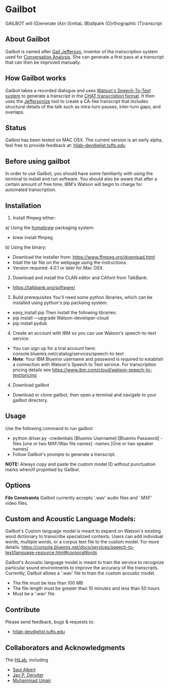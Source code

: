 # Gailbot

GAILBOT will (G)enerate (A)n (I)nitiaL (B)allpark (O)rthographic (T)ranscript

## About Gailbot

Gailbot is named after [Gail Jefferson](https://en.wikipedia.org/wiki/Gail_Jefferson), inventor of the transcription system used for [Conversation Analysis](https://en.wikipedia.org/wiki/Conversation_analysis). She can generate a first pass at a transcript that can then be improved manually.

## How Gailbot works

Gailbot takea a recorded dialogue and uses [Watson's Speech-To-Text system](https://www.ibm.com/watson/services/speech-to-text/) to generate a transcript in the [CHAT transcription format](https://talkbank.org/manuals/CHAT.html). It then uses the [Jeffersonize](https://github.com/HiLabTufts/jeffersonize) tool to create a CA-like transcript that includes structural details of the talk such as intra-turn pauses, inter-turn gaps, and overlaps. 

## Status
Gailbot has been tested on MAC OSX.
The current version is an early alpha, feel free to provide feedback at: hilab-dev@elist.tufts.edu

## Before using gailbot

In order to use Gailbot, you should have some familiarity with using the terminal to install and run software. You should also be aware that after a certain amount of free time, IBM's Watson will begin to charge for automated transcription.

## Installation

1. Install ffmpeg either:

a) Using the [homebrew](https://brew.sh) packaging system:
* brew install ffmpeg

b) Using the binary:
* Download the installer from: https://www.ffmpeg.org/download.html
* Intall the tar file on the webpage using the instructions.
* Version required: 4.0.1 or later for Mac OSX.

2. Download and install the CLAN editor and CAfont from TalkBank:
* https://talkbank.org/software/

3. Build prerequisites
You'll need some python libraries, which can be installed using python's pip packaing system:
* easy_install pip
Then install the following libraries:
* pip install –-upgrade Watson-developer-cloud
* pip install pydub

4. Create an account with IBM so you can use Watson's speech-to-text service:
* You can sign up for a trial account here: console.bluemix.net/catalog/services/speech-to-text
* **Note**: Your IBM Bluemix username and password is required to establish a connection with Watson's Speech to Text service. For transcription pricing details see https://www.ibm.com/cloud/watson-speech-to-text/pricing

4. Download gailbot 
* Download or clone gailbot, then open a terminal and navigate to your gailbot directory.

## Usage

Use the following command to run gailbot:

* python driver.py -credentials [Bluemix Username]:[Bluemix Password] -files [one or two MXF/Wav file names] -names [One or two speaker names]
* Follow Gailbot's prompts to generate a transcript.

**NOTE:** Always copy and paste the custom model ID without punctuation marks when/if propmted by Gailbot.

## Options

**File Constraints**
Gailbot currently accepts '.wav' audio files and '.MXF' video files.

##  Custom and Acoustic Language Models:
Gailbot's Custom language model is meant to expand on Watson's existing word dictionary to transcribe specialized contexts. 
Users can add individual words, multiple words, or a corpus text file to the custom model. 
For more details: https://console.bluemix.net/docs/services/speech-to-text/language-resource.html#corporaWords

Gailbot's Acoustic language model is meant to train the service to recognize particular sound environments to improve the accuracy of the transcripts.
Currently, Gailbot allows a '.wav' file to train the custom acoustic model.
* The file must be less than 100 MB
* The file length must be greater than 10 minutes and less than 50 hours
* Must be a '.wav' file.

## Contribute

Please send feedback, bugs & requests to:
* hilab-dev@elist.tufts.edu

## Collaborators and Acknowledgments

The [HiLab](https://sites.tufts.edu/hilab/people/), including

* [Saul Albert](http://twitter.com/saul)
* [Jan P. Deruiter](http://twitter.com/jpderuiter)
* [Muhammad Umair](http://sites.tufts.edu/hilab/people)

